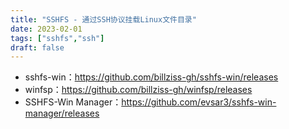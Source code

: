 ```yaml
---
title: "SSHFS - 通过SSH协议挂载Linux文件目录"
date: 2023-02-01
tags: ["sshfs","ssh"]
draft: false
---
```






- sshfs-win：<https://github.com/billziss-gh/sshfs-win/releases>
- winfsp：<https://github.com/billziss-gh/winfsp/releases>
- SSHFS-Win Manager：<https://github.com/evsar3/sshfs-win-manager/releases>